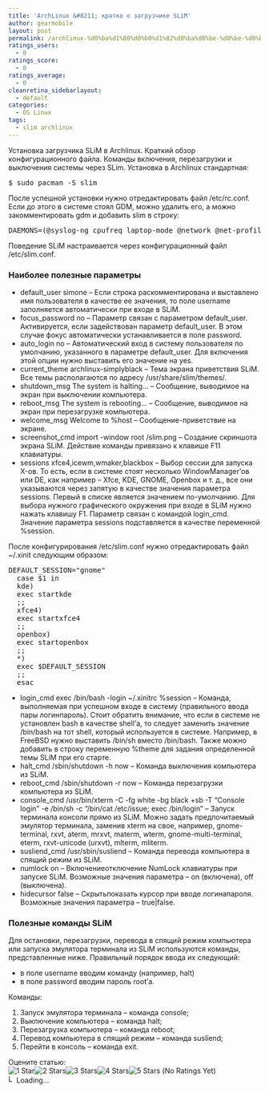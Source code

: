 ```yaml
---
title: 'ArchLinux &#8211; кратко о загрузчике SLiM'
author: gearmobile
layout: post
permalink: /archlinux-%d0%ba%d1%80%d0%b0%d1%82%d0%ba%d0%be-%d0%be-%d0%b7%d0%b0%d0%b3%d1%80%d1%83%d0%b7%d1%87%d0%b8%d0%ba%d0%b5-slim/
ratings_users:
  - 0
ratings_score:
  - 0
ratings_average:
  - 0
cleanretina_sidebarlayout:
  - default
categories:
  - OS Linux
tags:
  - slim archlinux
---
```

Установка загрузчика SLiM в Archlinux. Краткий обзор конфигурационного файла. Команды включения, перезагрузки и выключения системы через SLim. Установка в Archlinux стандартная:

<pre>$ sudo pacman -S slim</pre>

После успешной установки нужно отредактировать файл /etc/rc.conf. Если до этого в системе стоял GDM, можно удалить его, а можно закомментировать gdm и добавить slim в строку:

<pre>DAEMONS=(@syslog-ng cpufreq laptop-mode @network @net-profiles hal ntpd fam !gdmslim !netfs gpm @crond alsa)</pre>

Поведение SLiM настраивается через конфигурационный файл /etc/slim.conf.

### Наиболее полезные параметры

  * default_user simone &#8211; Если строка раскомментирована и выставлено имя пользователя в качестве ее значения, то поле username заполняется автоматически при входе в SLiM.
  * focus\_password no &#8211; Параметр связан с параметром default\_user. Активируется, если задействован параметр default_user. В этом случае фокус автоматически устанавливается в поле password.
  * auto\_login no &#8211; Автоматический вход в систему пользователя по умолчанию, указанного в параметре default\_user. Для включения этой опции нужно выставить его значение на yes.
  * current_theme archlinux-simplyblack &#8211; Тема экрана приветствия SLiM. Все темы располагаются по адресу /usr/share/slim/themes/.
  * shutdown_msg The system is halting&#8230; &#8211; Сообщение, выводимое на экран при выключении компьютера.
  * reboot_msg The system is rebooting&#8230; &#8211; Сообщение, выводимое на экран при перезагрузке компьютера.
  * welcome_msg Welcome to %host &#8211; Сообщение-приветствие на экране.
  * screenshot_cmd import -window root /slim.png &#8211; Создание скриншота экрана SLiM. Действие команды привязано к клавише F11 клавиатуры.
  * sessions xfce4,icewm,wmaker,blackbox &#8211; Выбор сессии для запуска X-ов. То есть, если в системе стоят несколько WindowManager&#8217;ов или DE, как например &#8211; Xfce, KDE, GNOME, Openbox и т. д., все они указываются через запятую в качестве значения параметра sessions. Первый в списке является значением по-умолчанию. Для выбора нужного графического окружения при входе в SLiM нужно нажать клавишу F1. Параметр связан с командой login_cmd. Значение параметра sessions подставляется в качестве переменной %session.

После конфигурирования /etc/slim.conf нужно отредактировать файл ~/.xinit следующим образом:

<pre>DEFAULT_SESSION="gnome"
  case $1 in
  kde)
  exec startkde
  ;;
  xfce4)
  exec startxfce4
  ;;
  openbox)
  exec startopenbox
  ;;
  *)
  exec $DEFAULT_SESSION
  ;;
  esac</pre>

  * login_cmd exec /bin/bash -login ~/.xinitrc %session &#8211; Команда, выполняемая при успешном входе в систему (правильного ввода пары логинпароль). Стоит обратить внимание, что если в системе не установлен bash в качестве shell&#8217;а, то следует заменить значение /bin/bash на тот shell, который используется в системе. Например, в FreeBSD нужно выставить /bin/sh вместо /bin/bash. Также можно добавить в строку переменную %theme для задания определенной темы SLiM при его старте.
  * halt_cmd /sbin/shutdown -h now &#8211; Команда выключения компьютера из SLiM.
  * reboot_cmd /sbin/shutdown -r now &#8211; Команда перезагрузки компьютера из SLiM.
  * console_cmd /usr/bin/xterm -C -fg white -bg black +sb -T &#8220;Console login&#8221; -e /bin/sh -c &#8220;/bin/cat /etc/issue; exec /bin/login&#8221; &#8211; Запуск терминала консоли прямо из SLiM. Можно задать предпочитаемый эмулятор терминала, заменив xterm на свое, например, gnome-terminal, rxvt, aterm, mrxvt, materm, wterm, gnome-multi-terminal, eterm, rxvt-unicode (urxvt), mlterm, mliterm.
  * susliend_cmd /usr/sbin/susliend &#8211; Команда перевода компьютера в спящий режим из SLiM.
  * numlock on &#8211; Включениеотключение NumLock клавиатуры при запуске SLiM. Возможные значения параметра &#8211; on (включена), off (выключена).
  * hidecursor false &#8211; Скрытьпоказать курсор при вводе логинапароля. Возможные значения параметра &#8211; true|false.

### Полезные команды SLiM

Для остановки, перезагрузки, перевода в спящий режим компьютера или запуска эмулятора терминала из SLiM используются команды, представленные ниже. Правильный порядок ввода их следующий:

  * в поле username вводим команду (например, halt)
  * в поле password вводим пароль root&#8217;а.

Команды:</p> 

  1. Запуск эмулятора терминала &#8211; команда console;
  2. Выключение компьютера &#8211; команда halt;
  3. Перезагрузка компьютера &#8211; команда reboot;
  4. Перевод компьютера в спящий режим &#8211; команда susliend;
  5. Перейти в консоль &#8211; команда exit.

Оцените статью:  
<span id="post-ratings-543" class="post-ratings" data-nonce="2be405d121"><img id="rating_543_1" src="http://localhost:7788/third/wp-content/plugins/wp-postratings/images/stars_crystal/rating_off.gif" alt="1 Star" title="1 Star" onmouseover="current_rating(543, 1, '1 Star');" onmouseout="ratings_off(0, 0, 0);" onclick="rate_post();" onkeypress="rate_post();" style="cursor: pointer; border: 0px;" /><img id="rating_543_2" src="http://localhost:7788/third/wp-content/plugins/wp-postratings/images/stars_crystal/rating_off.gif" alt="2 Stars" title="2 Stars" onmouseover="current_rating(543, 2, '2 Stars');" onmouseout="ratings_off(0, 0, 0);" onclick="rate_post();" onkeypress="rate_post();" style="cursor: pointer; border: 0px;" /><img id="rating_543_3" src="http://localhost:7788/third/wp-content/plugins/wp-postratings/images/stars_crystal/rating_off.gif" alt="3 Stars" title="3 Stars" onmouseover="current_rating(543, 3, '3 Stars');" onmouseout="ratings_off(0, 0, 0);" onclick="rate_post();" onkeypress="rate_post();" style="cursor: pointer; border: 0px;" /><img id="rating_543_4" src="http://localhost:7788/third/wp-content/plugins/wp-postratings/images/stars_crystal/rating_off.gif" alt="4 Stars" title="4 Stars" onmouseover="current_rating(543, 4, '4 Stars');" onmouseout="ratings_off(0, 0, 0);" onclick="rate_post();" onkeypress="rate_post();" style="cursor: pointer; border: 0px;" /><img id="rating_543_5" src="http://localhost:7788/third/wp-content/plugins/wp-postratings/images/stars_crystal/rating_off.gif" alt="5 Stars" title="5 Stars" onmouseover="current_rating(543, 5, '5 Stars');" onmouseout="ratings_off(0, 0, 0);" onclick="rate_post();" onkeypress="rate_post();" style="cursor: pointer; border: 0px;" /> (No Ratings Yet)<br /><span class="post-ratings-text" id="ratings_543_text"></span></span><span id="post-ratings-543-loading" class="post-ratings-loading"> <img src="http://localhost:7788/third/wp-content/plugins/wp-postratings/images/loading.gif" width="16" height="16" alt="Loading..." title="Loading..." class="post-ratings-image" />Loading...</span>